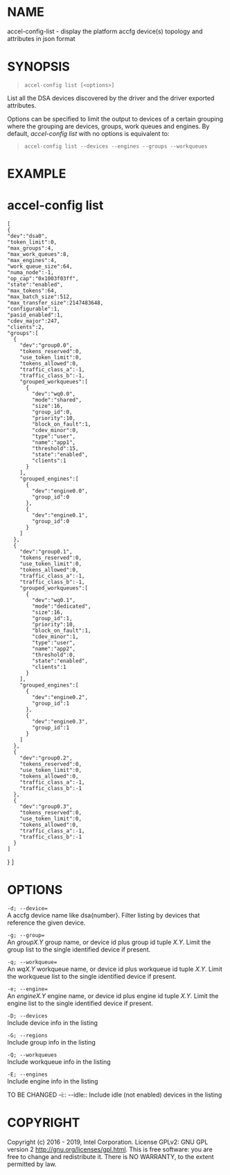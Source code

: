 
NAME
====

accel-config-list - display the platform accfg device(s) topology and
attributes in json format

SYNOPSIS
========

>     accel-config list [<options>]

List all the DSA devices discovered by the driver and the driver
exported attributes.

Options can be specified to limit the output to devices of a certain
grouping where the grouping are devices, groups, work queues and
engines. By default, *accel-config list* with no options is equivalent
to:

>     accel-config list --devices --engines --groups --workqueues

EXAMPLE
=======
# accel-config list  
    [
    {
    "dev":"dsa0",
    "token_limit":0,
    "max_groups":4,
    "max_work_queues":8,
    "max_engines":4,
    "work_queue_size":64,
    "numa_node":-1,
    "op_cap":"0x1003f03ff",
    "state":"enabled",
    "max_tokens":64,
    "max_batch_size":512,
    "max_transfer_size":2147483648,
    "configurable":1,
    "pasid_enabled":1,
    "cdev_major":247,
    "clients":2,
    "groups":[
      {
        "dev":"group0.0",
        "tokens_reserved":0,
        "use_token_limit":0,
        "tokens_allowed":0,
        "traffic_class_a":-1,
        "traffic_class_b":-1,
        "grouped_workqueues":[
          {
            "dev":"wq0.0",
            "mode":"shared",
            "size":16,
            "group_id":0,
            "priority":10,
            "block_on_fault":1,
            "cdev_minor":0,
            "type":"user",
            "name":"app1",
            "threshold":15,
            "state":"enabled",
            "clients":1
          }
        ],
        "grouped_engines":[
          {
            "dev":"engine0.0",
            "group_id":0
          },
          {
            "dev":"engine0.1",
            "group_id":0
          }
        ]
      },
      {
        "dev":"group0.1",
        "tokens_reserved":0,
        "use_token_limit":0,
        "tokens_allowed":0,
        "traffic_class_a":-1,
        "traffic_class_b":-1,
        "grouped_workqueues":[
          {
            "dev":"wq0.1",
            "mode":"dedicated",
            "size":16,
            "group_id":1,
            "priority":10,
            "block_on_fault":1,
            "cdev_minor":1,
            "type":"user",
            "name":"app2",
            "threshold":0,
            "state":"enabled",
            "clients":1
          }
        ],
        "grouped_engines":[
          {
            "dev":"engine0.2",
            "group_id":1
          },
          {
            "dev":"engine0.3",
            "group_id":1
          }
        ]
      },
      {
        "dev":"group0.2",
        "tokens_reserved":0,
        "use_token_limit":0,
        "tokens_allowed":0,
        "traffic_class_a":-1,
        "traffic_class_b":-1
      },
      {
        "dev":"group0.3",
        "tokens_reserved":0,
        "use_token_limit":0,
        "tokens_allowed":0,
        "traffic_class_a":-1,
        "traffic_class_b":-1
      }
    ]
  }
]

OPTIONS
=======

`-d; --device=`  
A accfg device name like dsa{number}. Filter listing by devices that
reference the given device.

`-g; --group=`  
An *groupX.Y* group name, or device id plus group id tuple *X.Y*. Limit
the group list to the single identified device if present.

`-q; --workqueue=`  
An *wqX.Y* workqueue name, or device id plus workqueue id tuple *X.Y*.
Limit the workqueue list to the single identified device if present.

`-e; --engine=`  
An *engineX.Y* engine name, or device id plus engine id tuple *X.Y*.
Limit the engine list to the single identified device if present.

`-D; --devices`  
Include device info in the listing

`-G; --regions`  
Include group info in the listing

`-Q; --workqueues`  
Include workqueue info in the listing

`-E; --engines`  
Include engine info in the listing

TO BE CHANGED -i:: --idle:: Include idle (not enabled) devices in the
listing

COPYRIGHT
=========

Copyright (c) 2016 - 2019, Intel Corporation. License GPLv2: GNU GPL
version 2 <http://gnu.org/licenses/gpl.html>. This is free software: you
are free to change and redistribute it. There is NO WARRANTY, to the
extent permitted by law.
